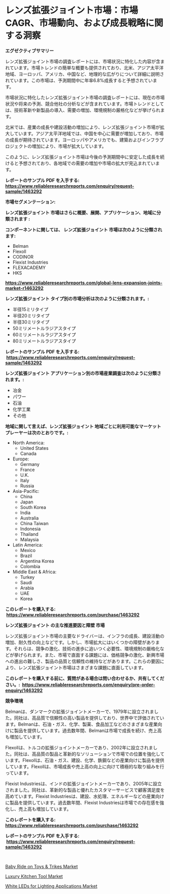 <p><h1>レンズ拡張ジョイント市場：市場CAGR、市場動向、および成長戦略に関する洞察</h1></p><p><strong>エグゼクティブサマリー</strong></p>
<p><p>レンズ拡張ジョイント市場の調査レポートには、市場状況に特化した内容が含まれています。市場トレンドの簡単な概要も提供されており、北米、アジア太平洋地域、ヨーロッパ、アメリカ、中国など、地理的な広がりについて詳細に説明されています。この市場は、予測期間中に年率6.8%成長すると予想されています。</p><p>市場状況に特化したレンズ拡張ジョイント市場の調査レポートには、現在の市場状況や将来の予測、競合他社の分析などが含まれています。市場トレンドとしては、技術革新や新製品の導入、需要の増加、環境規制の厳格化などが挙げられます。</p><p>北米では、産業の成長や建設活動の増加により、レンズ拡張ジョイント市場が拡大しています。アジア太平洋地域では、中国を中心に需要が増加しており、市場の成長が期待されています。ヨーロッパやアメリカでも、建築およびインフラプロジェクトの増加により、市場が拡大しています。</p><p>このように、レンズ拡張ジョイント市場は今後の予測期間中に安定した成長を続けると予想されており、各地域での需要の増加や市場の拡大が見込まれています。</p></p>
<p><strong>レポートのサンプル PDF を入手する: <a href="https://www.reliableresearchreports.com/enquiry/request-sample/1463292">https://www.reliableresearchreports.com/enquiry/request-sample/1463292</a></strong></p>
<p><strong>市場セグメンテーション:</strong></p>
<p><strong> レンズ拡張ジョイント 市場はさらに概要、展開、アプリケーション、地域に分類されます :</strong></p>
<p><strong>コンポーネントに関しては、 レンズ拡張ジョイント 市場は次のように分類されます: &nbsp;</strong></p>
<p><ul><li>Belman</li><li>Flexoll</li><li>CODINOR</li><li>Flexist Industries</li><li>FLEXACADEMY</li><li>HKS</li></ul></p>
<p><strong><a href="https://www.reliableresearchreports.com/global-lens-expansion-joints-market-r1463292">https://www.reliableresearchreports.com/global-lens-expansion-joints-market-r1463292</a></strong></p>
<p><strong> レンズ拡張ジョイント タイプ別の市場分析は次のように分類されます。:</strong></p>
<p><ul><li>半径15ミリタイプ</li><li>半径20ミリタイプ</li><li>半径30ミリタイプ</li><li>50ミリメートルラジアスタイプ</li><li>60ミリメートルラジアスタイプ</li><li>80ミリメートルラジアスタイプ</li></ul></p>
<p><strong>レポートのサンプル PDF を入手する: &nbsp;<a href="https://www.reliableresearchreports.com/enquiry/request-sample/1463292">https://www.reliableresearchreports.com/enquiry/request-sample/1463292</a></strong></p>
<p><strong> レンズ拡張ジョイント アプリケーション別の市場産業調査は次のように分類されます。:</strong></p>
<p><ul><li>冶金</li><li>パワー</li><li>石油</li><li>化学工業</li><li>その他</li></ul></p>
<p><strong>地域に関して言えば、レンズ拡張ジョイント 地域ごとに利用可能なマーケットプレーヤーは次のとおりです。:</strong></p>
<p><ul>
    <li>
        North America:
        <ul>
            <li>United States</li>
            <li>Canada</li>
        </ul>
    </li>
    <li>
        Europe:
        <ul>
            <li>Germany</li>
            <li>France</li>
            <li>U.K.</li>
            <li>Italy</li>
            <li>Russia</li>
        </ul>
    </li>
    <li>
        Asia-Pacific:
        <ul>
            <li>China</li>
            <li>Japan</li>
            <li>South Korea</li>
            <li>India</li>
            <li>Australia</li>
            <li>China Taiwan</li>
            <li>Indonesia</li>
            <li>Thailand</li>
            <li>Malaysia</li>
        </ul>
    </li>
    <li>
        Latin America:
        <ul>
            <li>Mexico</li>
            <li>Brazil</li>
            <li>Argentina Korea</li>
            <li>Colombia</li>
        </ul>
    </li>
    <li>
        Middle East & Africa:
        <ul>
            <li>Turkey</li>
            <li>Saudi</li>
            <li>Arabia</li>
            <li>UAE</li>
            <li>Korea</li>
        </ul>
    </li>
    </ul></p>
<p><strong>このレポートを購入する: &nbsp;<a href="https://www.reliableresearchreports.com/purchase/1463292">https://www.reliableresearchreports.com/purchase/1463292</a></strong></p>
<p><strong>レンズ拡張ジョイント の主な推進要因と障壁 市場</strong></p>
<p><p>レンズ拡張ジョイント市場の主要なドライバーは、インフラの成長、建設活動の増加、耐久性の向上などです。しかし、市場拡大にはいくつかの障壁があります。それらは、競争の激化、技術の進歩に追いつく必要性、環境規制の厳格化などが挙げられます。また、市場で直面する課題には、価格競争の激化、新興市場への進出の難しさ、製品の品質と信頼性の維持などがあります。これらの要因により、レンズ拡張ジョイント市場はさまざまな課題に直面しています。</p></p>
<p><strong>このレポートを購入する前に、質問がある場合は問い合わせるか、共有してください。:&nbsp; <a href="https://www.reliableresearchreports.com/enquiry/pre-order-enquiry/1463292">https://www.reliableresearchreports.com/enquiry/pre-order-enquiry/1463292</a></strong></p>
<p><strong>競争環境</strong></p>
<p><p>Belmanは、ダンマークの拡張ジョイントメーカーで、1979年に設立されました。同社は、高品質で信頼性の高い製品を提供しており、世界中で評価されています。Belmanは、石油・ガス、化学、製薬、食品加工などのさまざまな産業向けに製品を提供しています。過去数年間、Belmanは市場で成長を続け、売上高も増加しています。</p><p>Flexollは、トルコの拡張ジョイントメーカーであり、2002年に設立されました。同社は、高品質の製品と革新的なソリューションで市場での位置を強化しています。Flexollは、石油・ガス、建設、化学、鉄鋼などの産業向けに製品を提供しています。Flexollは、市場成長や売上高の向上に向けて積極的な取り組みを行っています。</p><p>Flexist Industriesは、インドの拡張ジョイントメーカーであり、2005年に設立されました。同社は、革新的な製品と優れたカスタマーサービスで顧客満足度を高めています。Flexist Industriesは、建設、水処理、エネルギーなどの産業向けに製品を提供しています。過去数年間、Flexist Industriesは市場での存在感を強化し、売上高も増加しています。</p></p>
<p><strong>このレポートを購入する: &nbsp; <a href="https://www.reliableresearchreports.com/purchase/1463292">https://www.reliableresearchreports.com/purchase/1463292</a></strong></p>
<p><strong>レポートのサンプル PDF を入手する: &nbsp;<a href="https://www.reliableresearchreports.com/enquiry/request-sample/1463292">https://www.reliableresearchreports.com/enquiry/request-sample/1463292</a></strong><strong></strong></p>
<p>&nbsp;</p>
<p><p><a href="https://www.linkedin.com/pulse/baby-ride-toys-amp-trikes-market-exploring-share-trends-dfztc?trackingId=QvCdymGljY9X9RXM7RARPw%3D%3D">Baby Ride on Toys & Trikes Market</a></p><p><a href="https://www.linkedin.com/pulse/luxury-kitchen-tool-market-size-trends-complete-industry-unfrf?trackingId=j2o%2BF80%2F6mMqnNk1W6qK1Q%3D%3D">Luxury Kitchen Tool Market</a></p><p><a href="https://www.linkedin.com/pulse/white-leds-lighting-applications-market-trends-forecast-competitive-jbd1f?trackingId=4pYYpDa4lliPIoX2f4bL%2BQ%3D%3D">White LEDs for Lighting Applications Market</a></p></p>
